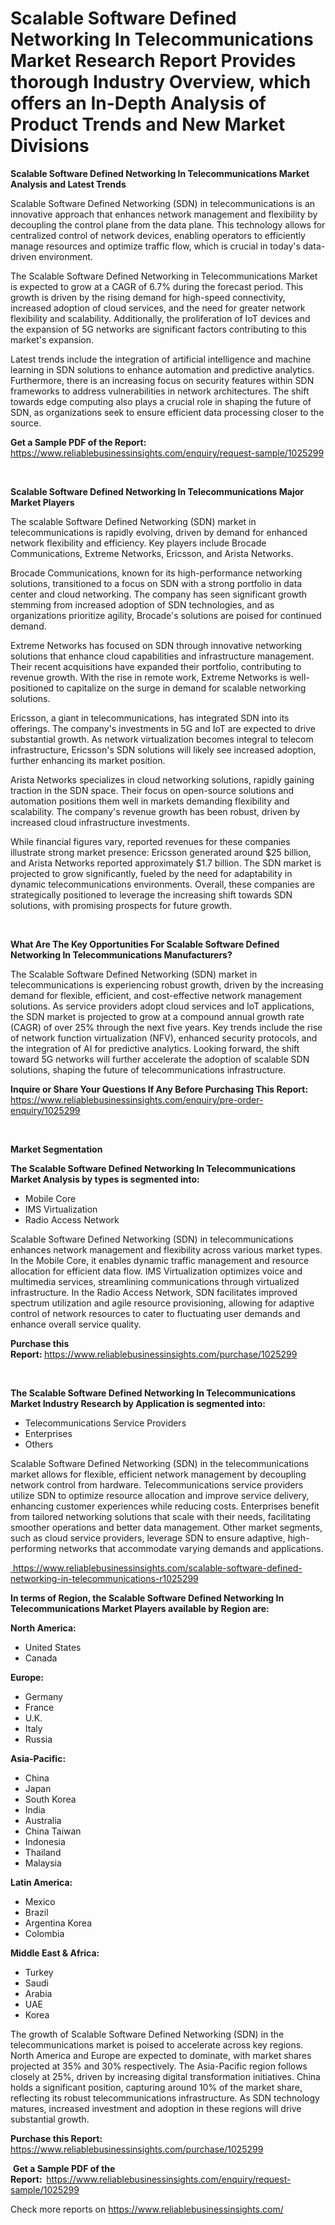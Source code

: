 <p><h1>Scalable Software Defined Networking In Telecommunications Market Research Report Provides thorough Industry Overview, which offers an In-Depth Analysis of Product Trends and New Market Divisions</h1></p><p><strong>Scalable Software Defined Networking In Telecommunications Market Analysis and Latest Trends</strong></p>
<p><p>Scalable Software Defined Networking (SDN) in telecommunications is an innovative approach that enhances network management and flexibility by decoupling the control plane from the data plane. This technology allows for centralized control of network devices, enabling operators to efficiently manage resources and optimize traffic flow, which is crucial in today's data-driven environment.</p><p>The Scalable Software Defined Networking in Telecommunications Market is expected to grow at a CAGR of 6.7% during the forecast period. This growth is driven by the rising demand for high-speed connectivity, increased adoption of cloud services, and the need for greater network flexibility and scalability. Additionally, the proliferation of IoT devices and the expansion of 5G networks are significant factors contributing to this market's expansion.</p><p>Latest trends include the integration of artificial intelligence and machine learning in SDN solutions to enhance automation and predictive analytics. Furthermore, there is an increasing focus on security features within SDN frameworks to address vulnerabilities in network architectures. The shift towards edge computing also plays a crucial role in shaping the future of SDN, as organizations seek to ensure efficient data processing closer to the source.</p></p>
<p><strong>Get a Sample PDF of the Report:&nbsp;</strong> <a href="https://www.reliablebusinessinsights.com/enquiry/request-sample/1025299?utm_campaign=2737&utm_medium=2&utm_source=Github&utm_content=ia&utm_term=07032025&utm_id=scalable-software-defined-networking-in-telecommunications">https://www.reliablebusinessinsights.com/enquiry/request-sample/1025299</a></p>
<p>&nbsp;</p>
<p><strong>Scalable Software Defined Networking In Telecommunications Major Market Players</strong></p>
<p><p>The scalable Software Defined Networking (SDN) market in telecommunications is rapidly evolving, driven by demand for enhanced network flexibility and efficiency. Key players include Brocade Communications, Extreme Networks, Ericsson, and Arista Networks.</p><p>Brocade Communications, known for its high-performance networking solutions, transitioned to a focus on SDN with a strong portfolio in data center and cloud networking. The company has seen significant growth stemming from increased adoption of SDN technologies, and as organizations prioritize agility, Brocade's solutions are poised for continued demand.</p><p>Extreme Networks has focused on SDN through innovative networking solutions that enhance cloud capabilities and infrastructure management. Their recent acquisitions have expanded their portfolio, contributing to revenue growth. With the rise in remote work, Extreme Networks is well-positioned to capitalize on the surge in demand for scalable networking solutions.</p><p>Ericsson, a giant in telecommunications, has integrated SDN into its offerings. The company's investments in 5G and IoT are expected to drive substantial growth. As network virtualization becomes integral to telecom infrastructure, Ericsson's SDN solutions will likely see increased adoption, further enhancing its market position.</p><p>Arista Networks specializes in cloud networking solutions, rapidly gaining traction in the SDN space. Their focus on open-source solutions and automation positions them well in markets demanding flexibility and scalability. The company's revenue growth has been robust, driven by increased cloud infrastructure investments.</p><p>While financial figures vary, reported revenues for these companies illustrate strong market presence: Ericsson generated around $25 billion, and Arista Networks reported approximately $1.7 billion. The SDN market is projected to grow significantly, fueled by the need for adaptability in dynamic telecommunications environments. Overall, these companies are strategically positioned to leverage the increasing shift towards SDN solutions, with promising prospects for future growth.</p></p>
<p>&nbsp;</p>
<p><strong>What Are The Key Opportunities For Scalable Software Defined Networking In Telecommunications Manufacturers?</strong></p>
<p><p>The Scalable Software Defined Networking (SDN) market in telecommunications is experiencing robust growth, driven by the increasing demand for flexible, efficient, and cost-effective network management solutions. As service providers adopt cloud services and IoT applications, the SDN market is projected to grow at a compound annual growth rate (CAGR) of over 25% through the next five years. Key trends include the rise of network function virtualization (NFV), enhanced security protocols, and the integration of AI for predictive analytics. Looking forward, the shift toward 5G networks will further accelerate the adoption of scalable SDN solutions, shaping the future of telecommunications infrastructure.</p></p>
<p><strong>Inquire or Share Your Questions If Any Before Purchasing This Report:</strong> <a href="https://www.reliablebusinessinsights.com/enquiry/pre-order-enquiry/1025299?utm_campaign=2737&utm_medium=2&utm_source=Github&utm_content=ia&utm_term=07032025&utm_id=scalable-software-defined-networking-in-telecommunications">https://www.reliablebusinessinsights.com/enquiry/pre-order-enquiry/1025299</a></p>
<p>&nbsp;</p>
<p><strong>Market Segmentation</strong></p>
<p><strong>The Scalable Software Defined Networking In Telecommunications Market Analysis by types is segmented into:</strong></p>
<p><ul><li>Mobile Core</li><li>IMS Virtualization</li><li>Radio Access Network</li></ul></p>
<p><p>Scalable Software Defined Networking (SDN) in telecommunications enhances network management and flexibility across various market types. In the Mobile Core, it enables dynamic traffic management and resource allocation for efficient data flow. IMS Virtualization optimizes voice and multimedia services, streamlining communications through virtualized infrastructure. In the Radio Access Network, SDN facilitates improved spectrum utilization and agile resource provisioning, allowing for adaptive control of network resources to cater to fluctuating user demands and enhance overall service quality.</p></p>
<p><strong>Purchase this Report:&nbsp;</strong><a href="https://www.reliablebusinessinsights.com/purchase/1025299?utm_campaign=2737&utm_medium=2&utm_source=Github&utm_content=ia&utm_term=07032025&utm_id=scalable-software-defined-networking-in-telecommunications">https://www.reliablebusinessinsights.com/purchase/1025299</a></p>
<p>&nbsp;</p>
<p><strong>The Scalable Software Defined Networking In Telecommunications Market Industry Research by Application is segmented into:</strong></p>
<p><ul><li>Telecommunications Service Providers</li><li>Enterprises</li><li>Others</li></ul></p>
<p><p>Scalable Software Defined Networking (SDN) in the telecommunications market allows for flexible, efficient network management by decoupling network control from hardware. Telecommunications service providers utilize SDN to optimize resource allocation and improve service delivery, enhancing customer experiences while reducing costs. Enterprises benefit from tailored networking solutions that scale with their needs, facilitating smoother operations and better data management. Other market segments, such as cloud service providers, leverage SDN to ensure adaptive, high-performing networks that accommodate varying demands and applications.</p></p>
<p><a href="https://www.reliablebusinessinsights.com/scalable-software-defined-networking-in-telecommunications-r1025299?utm_campaign=2737&utm_medium=2&utm_source=Github&utm_content=ia&utm_term=07032025&utm_id=scalable-software-defined-networking-in-telecommunications">&nbsp;https://www.reliablebusinessinsights.com/scalable-software-defined-networking-in-telecommunications-r1025299</a></p>
<p><strong>In terms of Region, the Scalable Software Defined Networking In Telecommunications Market Players available by Region are:</strong></p>
<p>
    <p> <strong> North America: </strong>
        <ul>
            <li>United States</li>
            <li>Canada</li>
        </ul>
        </p> 
    <p> <strong> Europe: </strong>
        <ul>
            <li>Germany</li>
            <li>France</li>
            <li>U.K.</li>
            <li>Italy</li>
            <li>Russia</li>
        </ul>
        </p> 
    <p> <strong> Asia-Pacific: </strong>
        <ul>
            <li>China</li>
            <li>Japan</li>
            <li>South Korea</li>
            <li>India</li>
            <li>Australia</li>
            <li>China Taiwan</li>
            <li>Indonesia</li>
            <li>Thailand</li>
            <li>Malaysia</li>
        </ul>
        </p> 
    <p> <strong> Latin America: </strong>
        <ul>
            <li>Mexico</li>
            <li>Brazil</li>
            <li>Argentina Korea</li>
            <li>Colombia</li>
        </ul>
        </p> 
    <p> <strong> Middle East & Africa: </strong>
        <ul>
            <li>Turkey</li>
            <li>Saudi</li>
            <li>Arabia</li>
            <li>UAE</li>
            <li>Korea</li>
        </ul>
    </p>
    </p>
<p><p>The growth of Scalable Software Defined Networking (SDN) in the telecommunications market is poised to accelerate across key regions. North America and Europe are expected to dominate, with market shares projected at 35% and 30% respectively. The Asia-Pacific region follows closely at 25%, driven by increasing digital transformation initiatives. China holds a significant position, capturing around 10% of the market share, reflecting its robust telecommunications infrastructure. As SDN technology matures, increased investment and adoption in these regions will drive substantial growth.</p></p>
<p><strong>Purchase this Report: </strong><a href="https://www.reliablebusinessinsights.com/purchase/1025299?utm_campaign=2737&utm_medium=2&utm_source=Github&utm_content=ia&utm_term=07032025&utm_id=scalable-software-defined-networking-in-telecommunications">https://www.reliablebusinessinsights.com/purchase/1025299</a></p>
<p>&nbsp;<strong>Get a Sample PDF of the Report:&nbsp;&nbsp;</strong><a href="https://www.reliablebusinessinsights.com/enquiry/request-sample/1025299?utm_campaign=2737&utm_medium=2&utm_source=Github&utm_content=ia&utm_term=07032025&utm_id=scalable-software-defined-networking-in-telecommunications">https://www.reliablebusinessinsights.com/enquiry/request-sample/1025299</a></p>
<p><strong></strong></p>
<p>Check more reports on <a href="https://www.reliablebusinessinsights.com/?utm_campaign=2737&utm_medium=2&utm_source=Github&utm_content=ia&utm_term=07032025&utm_id=scalable-software-defined-networking-in-telecommunications">https://www.reliablebusinessinsights.com/</a></p>